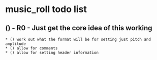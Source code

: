# music_roll todo list

## () - R0 - Just get the core idea of this working
    * () work out what the format will be for setting just pitch and amplitude
    * () allow for comments 
    * () allow for setting header information

